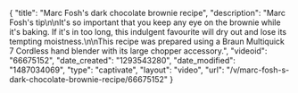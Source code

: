 {
    "title": "Marc Fosh's dark chocolate brownie recipe",
    "description": "Marc Fosh's tip\n\nIt's so important that you keep any eye on the brownie while it's baking. If it's in too long, this indulgent favourite will dry out and lose its tempting moistness.\n\nThis recipe was prepared using a Braun Multiquick 7 Cordless hand blender with its large chopper accessory.",
    "videoid": "66675152",
    "date_created": "1293543280",
    "date_modified": "1487034069",
    "type": "captivate",
    "layout": "video",
    "url": "\/v\/marc-fosh-s-dark-chocolate-brownie-recipe\/66675152"
}